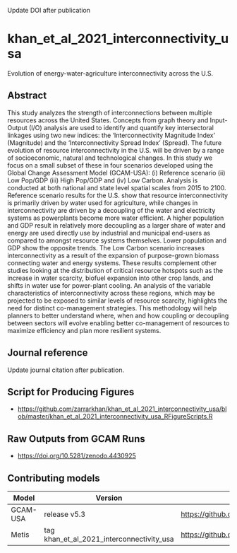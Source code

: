 Update DOI after publication

# khan_et_al_2021_interconnectivity_usa
Evolution of energy-water-agriculture interconnectivity across the U.S.

## Abstract
This study analyzes the strength of interconnections between multiple resources across the United States. Concepts from graph theory and Input-Output (I/O) analysis are used to identify and quantify key intersectoral linkages using two new indices: the ‘Interconnectivity Magnitude Index’ (Magnitude) and the ‘Interconnectivity Spread Index’ (Spread). The future evolution of resource interconnectivity in the U.S. will be driven by a range of socioeconomic, natural and technological changes. In this study we focus on a small subset of these in four scenarios developed using the Global Change Assessment Model (GCAM-USA): (i) Reference scenario (ii) Low Pop/GDP (iii) High Pop/GDP and (iv) Low Carbon. Analysis is conducted at both national and state level spatial scales from 2015 to 2100. Reference scenario results for the U.S. show that resource interconnectivity is primarily driven by water used for agriculture, while changes in interconnectivity are driven by a decoupling of the water and electricity systems as powerplants become more water efficient. A higher population and GDP result in relatively more decoupling as a larger share of water and energy are used directly use by industrial and municipal end-users as compared to amongst resource systems themselves. Lower population and GDP show the opposite trends. The Low Carbon scenario increases interconnectivity as a result of the expansion of purpose-grown biomass connecting water and energy systems. These results complement other studies looking at the distribution of critical resource hotspots such as the increase in water scarcity, biofuel expansion into other crop lands, and shifts in water use for power-plant cooling. An analysis of the variable characteristics of interconnectivity across these regions, which may be projected to be exposed to similar levels of resource scarcity, highlights the need for distinct co-management strategies. This methodology will help planners to better understand where, when and how coupling or decoupling between sectors will evolve enabling better co-management of resources to maximize efficiency and plan more resilient systems. 

## Journal reference
Update journal citation after publication.

## Script for Producing Figures
- https://github.com/zarrarkhan/khan_et_al_2021_interconnectivity_usa/blob/master/khan_et_al_2021_interconnectivity_usa_RFigureScripts.R

## Raw Outputs from GCAM Runs
- https://doi.org/10.5281/zenodo.4430925

## Contributing models
| Model | Version | Repository Link |
|-------|---------|-----------------|
| GCAM-USA | release v5.3 | https://github.com/JGCRI/gcam-core/tree/gcam-v5.3|
| Metis | tag khan_et_al_2021_interconnectivity_usa | https://github.com/JGCRI/metis/tree/khan_et_al_2021_interconnectivity_usa|